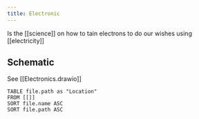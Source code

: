 ```yaml
---
title: Electronic
---
```


Is the [[science]] on how to tain electrons to do our wishes using [[electricity]]
## Schematic
See [[Electronics.drawio]]

```dataview
TABLE file.path as "Location"
FROM [[]]
SORT file.name ASC
SORT file.path ASC
```

